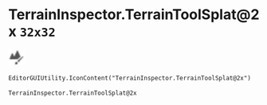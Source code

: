 # TerrainInspector.TerrainToolSplat@2x `32x32`
<img src="/img/TerrainInspector.TerrainToolSplat.png" width=32 height=32>

``` CSharp
EditorGUIUtility.IconContent("TerrainInspector.TerrainToolSplat@2x")
```
```
TerrainInspector.TerrainToolSplat@2x
```
